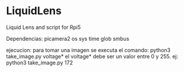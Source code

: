 # LiquidLens
Liquid Lens and script for Rpi5

Dependencias:
    picamera2
    os
    sys
    time
    glob
    smbus

ejecucion:
    para tomar una imagen se executa el comando:
    python3 take_image.py voltage* 
    el voltage* debe ser un valor entre 0 y 255.
    ej: python3 take_image.py 172


